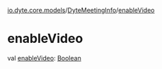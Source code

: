 [io.dyte.core.models](../index.md)/[DyteMeetingInfo](index.md)/[enableVideo](enable-video.md)

# enableVideo


val [enableVideo](enable-video.md): [Boolean](https://kotlinlang.org/api/latest/jvm/stdlib/kotlin/-boolean/index.html)
